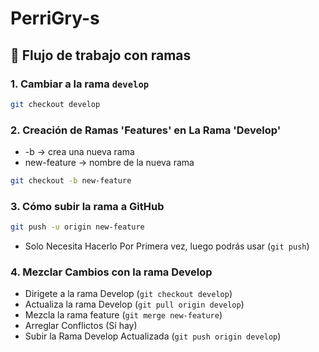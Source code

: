 # PerriGry-s

## 🌱 Flujo de trabajo con ramas

### 1. Cambiar a la rama `develop`
```bash
git checkout develop
```
### 2. Creación de Ramas 'Features' en La Rama 'Develop'
 - -b → crea una nueva rama
 - new-feature → nombre de la nueva rama
```bash
git checkout -b new-feature
```
### 3. Cómo subir la rama a GitHub 
```bash
git push -u origin new-feature
```
 - Solo Necesita Hacerlo Por Primera vez, luego podrás usar (`git push`)

### 4. Mezclar Cambios con la rama Develop
 - Dirigete a la rama Develop (`git checkout develop`)
 - Actualiza la rama Develop (`git pull origin develop`)
 - Mezcla la rama feature (`git merge new-feature`)
 - Arreglar Conflictos (Sí hay)
 - Subir la Rama Develop Actualizada (`git push origin develop`)
